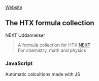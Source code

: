 [Website](https://www.supersejemig.dk)

The HTX formula collection
------

NEXT Uddannelser<br/>
> A formula collection for HTX [NEXT](https://nextkbh.dk/)<br/>
> For chemistry, math and physics



### JavaScript
Automatic calcultions made with JS
